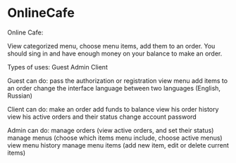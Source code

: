 # OnlineCafe

Online Cafe:

View categorized menu, choose menu items, add them to an order.
You should sing in and have enough money on your balance to make an order.

Types of uses:
Guest
Admin
Client

Guest can do:
pass the authorization or registration
view menu
add items to an order
change the interface language between two languages (English, Russian)

Client can do:
make an order
add funds to balance
view his order history
view his active orders and their status
change account password

Admin can do:
manage orders (view active orders, and set their status)
manage menus (choose which items menu include, choose active menus)
view menu history
manage menu items (add new item, edit or delete current items)
